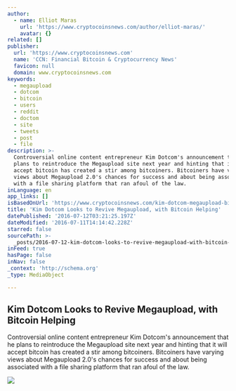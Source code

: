 ```yaml
---
author:
  - name: Elliot Maras
    url: 'https://www.cryptocoinsnews.com/author/elliot-maras/'
    avatar: {}
related: []
publisher:
  url: 'https://www.cryptocoinsnews.com'
  name: 'CCN: Financial Bitcoin & Cryptocurrency News'
  favicon: null
  domain: www.cryptocoinsnews.com
keywords:
  - megaupload
  - dotcom
  - bitcoin
  - users
  - reddit
  - doctom
  - site
  - tweets
  - post
  - file
description: >-
  Controversial online content entrepreneur Kim Dotcom's announcement that he
  plans to reintroduce the Megaupload site next year and hinting that it will
  accept bitcoin has created a stir among bitcoiners. Bitcoiners have varying
  views about Megaupload 2.0's chances for success and about being associated
  with a file sharing platform that ran afoul of the law.
inLanguage: en
app_links: []
isBasedOnUrl: 'https://www.cryptocoinsnews.com/kim-dotcom-megaupload-bitcoin/'
title: 'Kim Dotcom Looks to Revive Megaupload, with Bitcoin Helping'
datePublished: '2016-07-12T03:21:25.197Z'
dateModified: '2016-07-11T14:14:42.228Z'
starred: false
sourcePath: >-
  _posts/2016-07-12-kim-dotcom-looks-to-revive-megaupload-with-bitcoin-helping.md
inFeed: true
hasPage: false
inNav: false
_context: 'http://schema.org'
_type: MediaObject

---
```

<article style=""><h1>Kim Dotcom Looks to Revive Megaupload, with Bitcoin Helping</h1><p>Controversial online content entrepreneur Kim Dotcom's announcement that he plans to reintroduce the Megaupload site next year and hinting that it will accept bitcoin has created a stir among bitcoiners. Bitcoiners have varying views about Megaupload 2.0's chances for success and about being associated with a file sharing platform that ran afoul of the law.</p><img src="https://www.cryptocoinsnews.com/wp-content/themes/barcelona/assets/images/placeholders/barcelona-lg-pthumb.jpg" /></article>